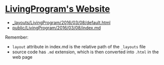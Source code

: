 # [LivingProgram's Website](http://bigdata-mindstorms.github.io/jekyll-playground/public/LivingProgram/2016/03/08/index.html)

* [_layouts/LivingProgram/2016/03/08/default.html](https://github.com/bigdata-mindstorms/jekyll-playground/blob/gh-pages/_layouts/LivingProgram/2016/03/08/default.html)
* [public/LivingProgram/2016/03/08/index.md](https://github.com/bigdata-mindstorms/jekyll-playground/blob/gh-pages/public/LivingProgram/2016/03/08/index.md)

Remember:
* `layout` attribute in index.md is the relative path of the `_layouts` file
* source code has `.md` extension, which is then converted into `.html` in the web page

